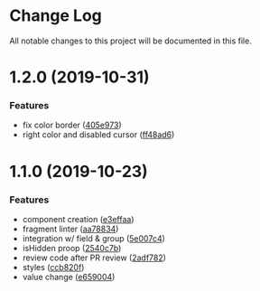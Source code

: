 # Change Log

All notable changes to this project will be documented in this file.

<a name="1.2.0"></a>
# 1.2.0 (2019-10-31)


### Features

* fix color border ([405e973](https://github.com/SUI-Components/sui-components/commit/405e973))
* right color and disabled cursor ([ff48ad6](https://github.com/SUI-Components/sui-components/commit/ff48ad6))



<a name="1.1.0"></a>
# 1.1.0 (2019-10-23)


### Features

* component creation ([e3effaa](https://github.com/SUI-Components/sui-components/commit/e3effaa))
* fragment linter ([aa78834](https://github.com/SUI-Components/sui-components/commit/aa78834))
* integration w/ field & group ([5e007c4](https://github.com/SUI-Components/sui-components/commit/5e007c4))
* isHidden proop ([2540c7b](https://github.com/SUI-Components/sui-components/commit/2540c7b))
* review code after PR review ([2adf782](https://github.com/SUI-Components/sui-components/commit/2adf782))
* styles ([ccb820f](https://github.com/SUI-Components/sui-components/commit/ccb820f))
* value change ([e659004](https://github.com/SUI-Components/sui-components/commit/e659004))



